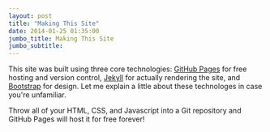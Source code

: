 ```yaml
---
layout: post
title: "Making This Site"
date: 2014-01-25 01:35:00
jumbo_title: Making This Site
jumbo_subtitle:
---
```


This site was built using three core technologies: [GitHub Pages](http://pages.github.com/) for free hosting and version control, [Jekyll](http://jekyllrb.com/) for actually rendering the site, and [Bootstrap](http://getbootstrap.com/) for design. Let me explain a little about these technologes in case you're unfamiliar.

Throw all of your HTML, CSS, and Javascript into a Git repository and GitHub Pages will host it for free forever! 